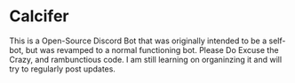 # Calcifer
This is a Open-Source Discord Bot that was originally intended to be a self-bot, but was revamped to a normal functioning bot.
Please Do Excuse the Crazy, and rambunctious code. I am still learning on organinzing it and will try to regularly post updates. 
